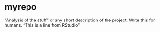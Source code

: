 # myrepo
“Analysis of the stuff” or any short description of the project. Write this for humans.
“This is a line from RStudio”